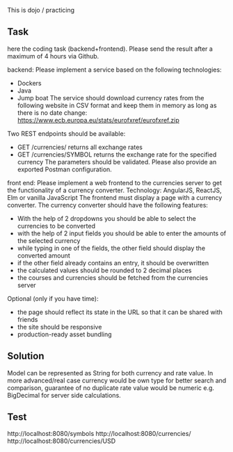 
This is dojo / practicing

## Task

here the coding task (backend+frontend).
Please send the result after a maximum of 4 hours via Github.

backend:
Please implement a service based on the following technologies:
- Dockers
- Java
- Jump boat
  The service should download currency rates from the following website in CSV format and keep them in memory as long as there is no date change:
  https://www.ecb.europa.eu/stats/eurofxref/eurofxref.zip

Two REST endpoints should be available:
- GET /currencies/ returns all exchange rates
- GET /currencies/SYMBOL returns the exchange rate for the specified currency
  The parameters should be validated.
  Please also provide an exported Postman configuration.


front end:
Please implement a web frontend to the currencies server to get the functionality of a currency converter.
Technology: AngularJS, ReactJS, Elm or vanilla JavaScript
The frontend must display a page with a currency converter.
The currency converter should have the following features:
- With the help of 2 dropdowns you should be able to select the currencies to be converted
- with the help of 2 input fields you should be able to enter the amounts of the selected currency
- while typing in one of the fields, the other field should display the converted amount
- if the other field already contains an entry, it should be overwritten
- the calculated values should be rounded to 2 decimal places
- the courses and currencies should be fetched from the currencies server

Optional (only if you have time):
- the page should reflect its state in the URL so that it can be shared with friends
- the site should be responsive
- production-ready asset bundling

## Solution

Model can be represented as String for both currency and rate value.
In more advanced/real case 
currency would be own type for better search and comparison, guarantee of no duplicate
rate value would be numeric e.g. BigDecimal for server side calculations.

## Test

http://localhost:8080/symbols
http://localhost:8080/currencies/
http://localhost:8080/currencies/USD
